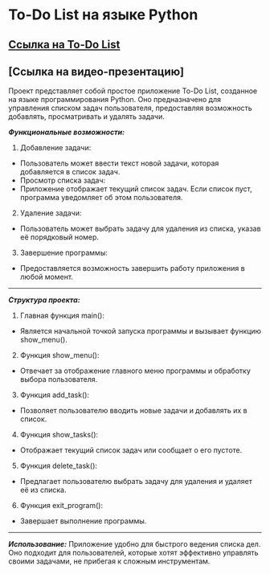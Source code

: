 # To-Do List на языке Python
## [Ссылка на To-Do List](https://colab.research.google.com/drive/1W2PxyFSbCTNnrcUIUQnp0KtBKvTSsYp8?hl=ru)
## [Ссылка на видео-презентацию]
Проект представляет собой простое приложение To-Do List, созданное на языке программирования Python. Оно предназначено для управления списком задач пользователя, предоставляя возможность добавлять, просматривать и удалять задачи.

___Функциональные возможности:___
1. Добавление задачи:
  * Пользователь может ввести текст новой задачи, которая добавляется в список задач.
  * Просмотр списка задач:
  * Приложение отображает текущий список задач. Если список пуст, программа уведомляет об этом пользователя.
2. Удаление задачи:
  * Пользователь может выбрать задачу для удаления из списка, указав её порядковый номер.
3. Завершение программы:
  * Предоставляется возможность завершить работу приложения в любой момент.
***
___Структура проекта:___
1. Главная функция main():
 * Является начальной точкой запуска программы и вызывает функцию show_menu().
2. Функция show_menu():
 * Отвечает за отображение главного меню программы и обработку выбора пользователя.
3. Функция add_task():
 * Позволяет пользователю вводить новые задачи и добавлять их в список.
4. Функция show_tasks():
 * Отображает текущий список задач или сообщает о его пустоте.
5. Функция delete_task():
 * Предлагает пользователю выбрать задачу для удаления и удаляет её из списка.
6. Функция exit_program():
 * Завершает выполнение программы.
***
___Использование:___
Приложение удобно для быстрого ведения списка дел. Оно подходит для пользователей, которые хотят эффективно управлять своими задачами, не прибегая к сложным инструментам.



